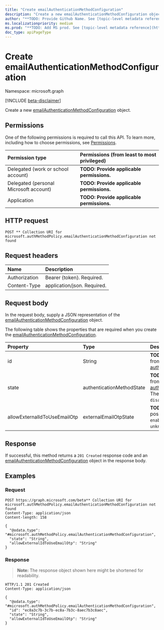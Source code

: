 ```yaml
---
title: "Create emailAuthenticationMethodConfiguration"
description: "Create a new emailAuthenticationMethodConfiguration object."
author: "**TODO: Provide Github Name. See [topic-level metadata reference](https://msgo.azurewebsites.net/add/document/guidelines/metadata.html#topic-level-metadata)**"
ms.localizationpriority: medium
ms.prod: "**TODO: Add MS prod. See [topic-level metadata reference](https://msgo.azurewebsites.net/add/document/guidelines/metadata.html#topic-level-metadata)**"
doc_type: apiPageType
---
```


# Create emailAuthenticationMethodConfiguration
Namespace: microsoft.graph

[!INCLUDE [beta-disclaimer](../../includes/beta-disclaimer.md)]

Create a new [emailAuthenticationMethodConfiguration](../resources/emailauthenticationmethodconfiguration.md) object.

## Permissions
One of the following permissions is required to call this API. To learn more, including how to choose permissions, see [Permissions](/graph/permissions-reference).

|Permission type|Permissions (from least to most privileged)|
|:---|:---|
|Delegated (work or school account)|**TODO: Provide applicable permissions.**|
|Delegated (personal Microsoft account)|**TODO: Provide applicable permissions.**|
|Application|**TODO: Provide applicable permissions.**|

## HTTP request

<!-- {
  "blockType": "ignored"
}
-->
``` http
POST ** Collection URI for microsoft.authMethodPolicy.emailAuthenticationMethodConfiguration not found
```

## Request headers
|Name|Description|
|:---|:---|
|Authorization|Bearer {token}. Required.|
|Content-Type|application/json. Required.|

## Request body
In the request body, supply a JSON representation of the [emailAuthenticationMethodConfiguration](../resources/emailauthenticationmethodconfiguration.md) object.

The following table shows the properties that are required when you create the [emailAuthenticationMethodConfiguration](../resources/emailauthenticationmethodconfiguration.md).

|Property|Type|Description|
|:---|:---|:---|
|id|String|**TODO: Add Description** Inherited from [authenticationMethodConfiguration](../resources/authenticationmethodconfiguration.md)|
|state|authenticationMethodState|**TODO: Add Description** Inherited from [authenticationMethodConfiguration](../resources/authenticationmethodconfiguration.md). The possible values are: `enabled`, `disabled`.|
|allowExternalIdToUseEmailOtp|externalEmailOtpState|**TODO: Add Description**. The possible values are: `default`, `enabled`, `disabled`, `unknownFutureValue`.|



## Response

If successful, this method returns a `201 Created` response code and an [emailAuthenticationMethodConfiguration](../resources/emailauthenticationmethodconfiguration.md) object in the response body.

## Examples

### Request
<!-- {
  "blockType": "request",
  "name": "create_emailauthenticationmethodconfiguration_from_"
}
-->
``` http
POST https://graph.microsoft.com/beta** Collection URI for microsoft.authMethodPolicy.emailAuthenticationMethodConfiguration not found
Content-Type: application/json
Content-length: 158

{
  "@odata.type": "#microsoft.authMethodPolicy.emailAuthenticationMethodConfiguration",
  "state": "String",
  "allowExternalIdToUseEmailOtp": "String"
}
```


### Response
>**Note:** The response object shown here might be shortened for readability.
<!-- {
  "blockType": "response",
  "truncated": true,
  "@odata.type": "microsoft.authMethodPolicy.emailAuthenticationMethodConfiguration"
}
-->
``` http
HTTP/1.1 201 Created
Content-Type: application/json

{
  "@odata.type": "#microsoft.authMethodPolicy.emailAuthenticationMethodConfiguration",
  "id": "ec8a3c7b-3c7b-ec8a-7b3c-8aec7b3c8aec",
  "state": "String",
  "allowExternalIdToUseEmailOtp": "String"
}
```

